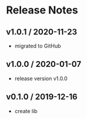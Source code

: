 # Release Notes

## v1.0.1 / 2020-11-23
- migrated to GitHub

## v1.0.0 / 2020-01-07
- release version v1.0.0 

## v0.1.0 / 2019-12-16
- create lib
